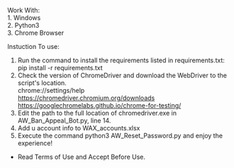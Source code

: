 Work With:<br>1. Windows
	<br>2. Python3
	<br>3. Chrome Browser

Instuction To use:
1. Run the command to install the requirements listed in requirements.txt:<br>
	pip install -r requirements.txt<br>
2. Check the version of ChromeDriver and download the WebDriver to the script's location.<br>
	chrome://settings/help<br>
	https://chromedriver.chromium.org/downloads<br>
	https://googlechromelabs.github.io/chrome-for-testing/<br>
3. Edit the path to the full location of chromedriver.exe in AW_Ban_Appeal_Bot.py, line 14.<br>
4. Add u account info to WAX_accounts.xlsx<br>
5. Execute the command python3 AW_Reset_Password.py and enjoy the experience!<br>

* Read Terms of Use and Accept Before Use.
